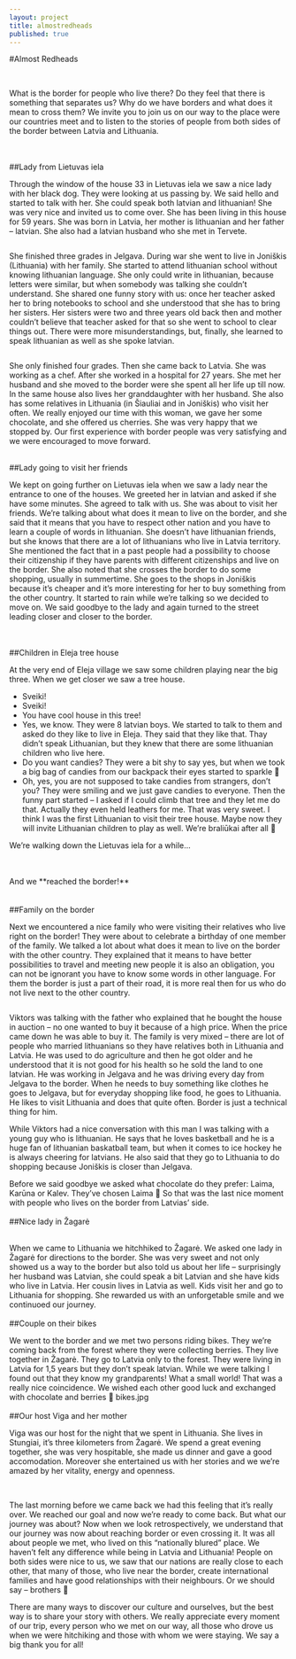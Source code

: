 ```yaml
---
layout: project
title: almostredheads
published: true
---
```



#Almost Redheads

<br>


<img src="Intro.JPG" alt=""> 


What is the border for people who live there? Do they feel that there is something that separates us? Why do we have borders and what does it mean to cross them? We invite you to join us on our way to the place were our countries meet and to listen to the stories of people from both sides of the border between Latvia and Lithuania.


<br>
<br>
##Lady from Lietuvas iela

<br>

<img src="Lietuvasiela.JPG" alt=""> 

Through the window of the house 33 in Lietuvas iela we saw a nice lady with her black dog. They were looking at us passing by. We said hello and started to talk with her. She could speak both latvian and lithuanian! She was very nice and invited us to come over. She has been living in this house for 59 years. She was born in Latvia, her mother is lithuanian and her father – latvian. She also had a latvian husband who she met in Tervete.

<img src="throughtthewindow.JPG" alt=""> 

She finished three grades in Jelgava. During war she went to live in Joniškis (Lithuania) with her family. She started to attend lithuanian school without knowing lithuanian language. She only could write in lithuanian, because letters were similar, but when somebody was talking she couldn’t understand. She shared one funny story with us: once her teacher asked her to bring notebooks to school and she understood that she has to bring her sisters. Her sisters were two and three years old back then and mother couldn’t believe that teacher asked for that so she went to school to clear things out. There were more misunderstandings, but, finally, she learned to speak lithuanian as well as she spoke latvian.

<img src="Viktorsandlady.JPG" alt=""> 

She only finished four grades. Then she came back to Latvia. She was working as a chef. After she worked in a hospital for 27 years. She met her husband and she moved to the border were she spent all her life up till now. In the same house also lives her granddaughter with her husband. She also has some relatives in Lithuania (in Šiauliai and in Joniškis) who visit her often. We really enjoyed our time with this woman, we gave her some chocolate, and she offered us cherries. She was very happy that we stopped by. Our first experience with border people was very satisfying and we were encouraged to move forward.

<img src="ievawithladyfromlietuvosiela.JPG" alt=""> 

<br>
<br>
##Lady going to visit her friends

<br>

<img src="Ladyonthestreet.JPG" alt=""> 

We kept on going further on Lietuvas iela when we saw a lady near the entrance to one of the houses. We greeted her in latvian and asked if she have some minutes. She agreed to talk with us. She was about to visit her friends. We’re talking about what does it mean to live on the border, and she said that it means that you have to respect other nation and you have to learn a couple of words in lithuanian. She doesn’t have lithuanian friends, but she knows that there are a lot of lithuanians who live in Latvia territory. She mentioned the fact that in a past people had a possibility to choose their citizenship if they have parents with different citizenships and live on the border. She also noted that she crosses the border to do some shopping, usually in summertime. She goes to the shops in Joniškis because it’s cheaper and it’s more interesting for her to buy something from the other country. It started to rain while we’re talking so we decided to move on. We said goodbye to the lady and again turned to the street leading closer and closer to the border.

<br>
<br>
##Children in Eleja tree house

<br>

<img src="treehouse.jpg" alt=""> 

At the very end of Eleja village we saw some children playing near the big three. When we get closer we saw a tree house.
-	Sveiki!
-	Sveiki!
-	You have cool house in this tree!
-	Yes, we know.
They were 8 latvian boys. We started to talk to them and asked do they like to live in Eleja. They said that they like that. Thay didn’t speak Lithuanian, but they knew that there are some lithuanian children who live here. 
-	Do you want candies?
They were a bit shy to say yes, but when we took a big bag of candies from our backpack their eyes started to sparkle 
-	Oh, yes, you are not supposed to take candies from strangers, don’t you?
They were smiling and we just gave candies to everyone. Then the funny part started – I asked if I could climb that tree and they let me do that. Actually they even held leathers for me. That was very sweet. I think I was the first Lithuanian to visit their tree house. Maybe now they will invite Lithuanian children to play as well. We’re braliūkai after all 

We’re walking down the Lietuvas iela for a while... 
<img src="road.JPG" alt=""> 

<br>
<br>
And we **reached the border!**
<br>

<img src="ltlvborders.jpg" alt=""> 
<img src="border.JPG" alt=""> 

<br>
<br>
##Family on the border
<br>

Next we encountered a nice family who were visiting their relatives who live right on the border! They were about to celebrate a birthday of one member of the family. We talked a lot about what does it mean to live on the border with the other country. They explained that it means to have better possibilities to travel and meeting new people it is also an obligation, you can not be ignorant you have to know some words in other language. For them the border is just a part of their road, it is more real then for us who do not live next to the other country. 

<img src="familyontheborder.JPG" alt=""> 

Viktors was talking with the father who explained that he bought the house in auction – no one wanted to buy it because of a high price. When the price came down he was able to buy it. The family is very mixed – there are lot of people who married lithuanians so they have relatives both in Lithuania and Latvia. He was used to do agriculture and then he got older and he understood that it is not good for his health so he sold the land to one latvian. He was working in Jelgava and he was driving every day from Jelgava to the border. When he needs to buy something like clothes he goes to Jelgava, but for everyday shopping like food, he goes to Lithuania. He likes to visit Lithuania and does that quite often. Border is just a technical thing for him.

While Viktors had a nice conversation with this man I was talking with a young guy who is lithuanian. He says that he loves basketball and he is a huge fan of lithuanian baskatball team, but when it comes to ice hockey he is always cheering for latvians. He also said that they go to Lithuania to do shopping because Joniškis is closer than Jelgava.

Before we said goodbye we asked what chocolate do they prefer: Laima, Karūna or Kalev. They’ve chosen Laima  So that was the last nice moment with people who lives on the border from Latvias’ side.
<br>
<br>
##Nice lady in Žagarė

<br>
When we came to Lithuania we hitchhiked to Žagarė. We asked one lady in Žagarė for directions to the border. She was very sweet and not only showed us a way to the border but also told us about her life – surprisingly her husband was Latvian, she could speak a bit Latvian and she have kids who live in Latvia. Her cousin lives in Latvia as well. Kids visit her and go to Lithuania for shopping. She rewarded us with an unforgetable smile and we continuoed our journey.

<img src="ViktorsandladyfromZagare.JPG" alt=""> 
<img src="ievaandladyfromzagare.JPG" alt=""> 

<br>
<br>
##Couple on their bikes
<br>

We went to the border and we met two persons riding bikes. They we’re coming back from the forest where they were collecting berries. They live together in Žagarė. They go to Latvia only to the forest. They were living in Latvia for 1,5 years but they don’t speak latvian. While we were talking I found out that they know my grandparents! What a small world! That was a really nice coincidence. We wished each other good luck and exchanged with chocolate and berries 
bikes.jpg
<br>
<br>
##Our host Viga and her mother
<br>

Viga was our host for the night that we spent in Lithuania. She lives in Stungiai, it’s three kilometers from Žagarė. We spend a great evening together, she was very hospitable, she made us dinner and gave a good accomodation. Moreover she entertained us with her stories and we we’re amazed by her vitality, energy and openness. 

<img src="vigaandilona.jpg" alt=""> 

<img src="stungiai.JPG" alt=""> 

The last morning before we came back we had this feeling that it’s really over. We reached our goal and now we’re ready to come back. But what our journey was about? Now when we look retrospectively, we understand that our journey was now about reaching border or even crossing it. It was all about people we met, who lived on this “nationally blured” place. We haven’t felt any difference while being in Latvia and Lithuania! People on both sides were nice to us, we saw that our nations are really close to each other, that many of those, who live near the border, create international families and have good relationships with their neighbours. Or we should say – brothers 

There are many ways to discover our culture and ourselves, but the best way is to share your story with others. We really appreciate every moment of our trip, every person who we met on our way, all those who drove us when we were hitchiking and those with whom we were staying. We say a big thank you for all!
